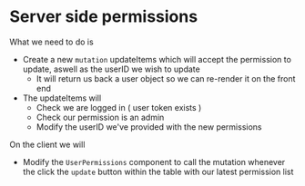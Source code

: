 # Server side permissions

What we need to do is

- Create a new `mutation` updateItems which will accept the permission to update, aswell as the userID we wish to update
  - It will return us back a user object so we can re-render it on the front end
- The updateItems will
  - Check we are logged in ( user token exists )
  - Check our permission is an admin
  - Modify the userID we've provided with the new permissions

On the client we will

- Modify the `UserPermissions` component to call the mutation whenever the click the `update` button within the table with our latest permission list

